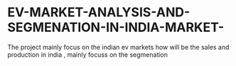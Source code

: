 # EV-MARKET-ANALYSIS-AND-SEGMENATION-IN-INDIA-MARKET-
The project mainly focus on the indian ev markets how will be the sales and production in india , mainly focuss on the segmenation 
